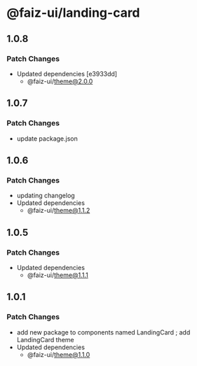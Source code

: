 # @faiz-ui/landing-card

## 1.0.8

### Patch Changes

- Updated dependencies [e3933dd]
  - @faiz-ui/theme@2.0.0

## 1.0.7

### Patch Changes

- update package.json

## 1.0.6

### Patch Changes

- updating changelog
- Updated dependencies
  - @faiz-ui/theme@1.1.2

## 1.0.5

### Patch Changes

- Updated dependencies
  - @faiz-ui/theme@1.1.1

## 1.0.1

### Patch Changes

- add new package to components named LandingCard ; add LandingCard theme
- Updated dependencies
  - @faiz-ui/theme@1.1.0
